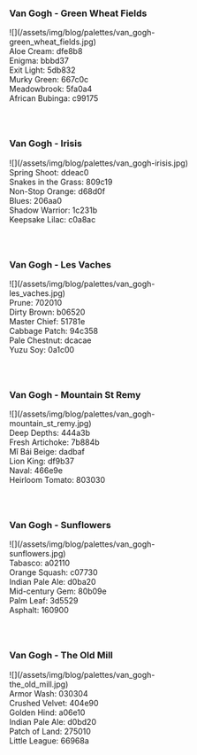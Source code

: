 <style>
div.palette_image {
  display: inline-block;
  width: 70%;
  max-width: 100%;
}

div.palette_colors {
  display: inline-block;
  width: auto;
  min-width: 100px;
  margin-bottom: 40px;
}
</style>

### Van Gogh - Green Wheat Fields
<div class="palette_image" markdown="span">![](/assets/img/blog/palettes/van_gogh-green_wheat_fields.jpg)</div>
<div class="palette_colors">Aloe Cream: dfe8b8<br>Enigma: bbbd37<br>Exit Light: 5db832<br>Murky Green: 667c0c<br>Meadowbrook: 5fa0a4<br>African Bubinga: c99175</div>


### Van Gogh - Irisis
<div class="palette_image" markdown="span">![](/assets/img/blog/palettes/van_gogh-irisis.jpg)</div>
<div class="palette_colors">Spring Shoot: ddeac0<br>Snakes in the Grass: 809c19<br>Non-Stop Orange: d68d0f<br>Blues: 206aa0<br>Shadow Warrior: 1c231b<br>Keepsake Lilac: c0a8ac</div>


### Van Gogh - Les Vaches
<div class="palette_image" markdown="span">![](/assets/img/blog/palettes/van_gogh-les_vaches.jpg)</div>
<div class="palette_colors">Prune: 702010<br>Dirty Brown: b06520<br>Master Chief: 51781e<br>Cabbage Patch: 94c358<br>Pale Chestnut: dcacae<br>Yuzu Soy: 0a1c00</div>


### Van Gogh - Mountain St Remy
<div class="palette_image" markdown="span">![](/assets/img/blog/palettes/van_gogh-mountain_st_remy.jpg)</div>
<div class="palette_colors">Deep Depths: 444a3b<br>Fresh Artichoke: 7b884b<br>Mǐ Bái Beige: dadbaf<br>Lion King: df9b37<br>Naval: 466e9e<br>Heirloom Tomato: 803030</div>


### Van Gogh - Sunflowers
<div class="palette_image" markdown="span">![](/assets/img/blog/palettes/van_gogh-sunflowers.jpg)</div>
<div class="palette_colors">Tabasco: a02110<br>Orange Squash: c07730<br>Indian Pale Ale: d0ba20<br>Mid-century Gem: 80b09e<br>Palm Leaf: 3d5529<br>Asphalt: 160900</div>


### Van Gogh - The Old Mill
<div class="palette_image" markdown="span">![](/assets/img/blog/palettes/van_gogh-the_old_mill.jpg)</div>
<div class="palette_colors">Armor Wash: 030304<br>Crushed Velvet: 404e90<br>Golden Hind: a06e10<br>Indian Pale Ale: d0bd20<br>Patch of Land: 275010<br>Little League: 66968a</div>


